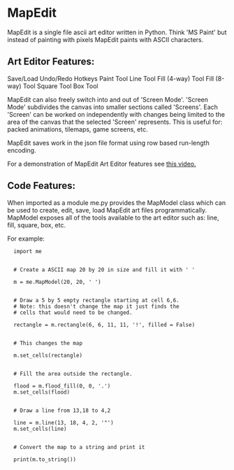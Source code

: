# MapEdit
MapEdit is a single file ascii art editor written in Python. Think 'MS Paint' but instead of painting with pixels MapEdit paints with ASCII characters.

## Art Editor Features:

Save/Load
Undo/Redo
Hotkeys
Paint Tool
Line Tool
Fill (4-way) Tool
Fill (8-way) Tool
Square Tool
Box Tool

MapEdit can also freely switch into and out of 'Screen Mode'. 'Screen Mode' subdivides the canvas into smaller sections called 'Screens'. Each 'Screen' can be worked on independently with changes being limited to the area of the canvas that the selected 'Screen' represents. This is useful for: packed animations, tilemaps, game screens, etc.

MapEdit saves work in the json file format using row based run-length encoding.

For a demonstration of MapEdit Art Editor features see [this video.](https://youtu.be/0F21j_yh_ok)

## Code Features:

When imported as a module me.py provides the MapModel class which can be used to create, edit, save, load MapEdit art files programmatically. MapModel exposes all of the tools available to the art editor such as: line, fill, square, box, etc.

For example:
```
  import me


  # Create a ASCII map 20 by 20 in size and fill it with ' '

  m = me.MapModel(20, 20, ' ')


  # Draw a 5 by 5 empty rectangle starting at cell 6,6.
  # Note: this doesn't change the map it just finds the
  # cells that would need to be changed.

  rectangle = m.rectangle(6, 6, 11, 11, '!', filled = False)


  # This changes the map

  m.set_cells(rectangle)


  # Fill the area outside the rectangle.

  flood = m.flood_fill(0, 0, '.')
  m.set_cells(flood)

  
  # Draw a line from 13,18 to 4,2

  line = m.line(13, 18, 4, 2, '"')
  m.set_cells(line)


  # Convert the map to a string and print it

  print(m.to_string())
  ```
